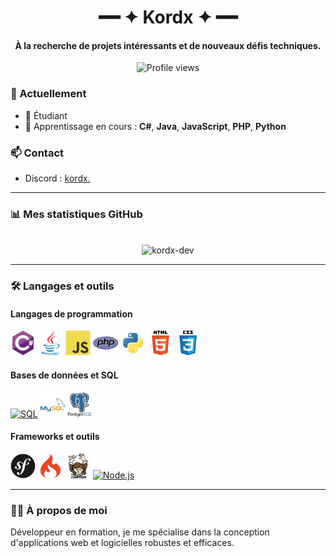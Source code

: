 <h1 align="center">━━ ✦ Kordx ✦ ━━</h1>
<h4 align="center">À la recherche de projets intéressants et de nouveaux défis techniques.</h4>

<p align="center">
  <img src="https://komarev.com/ghpvc/?username=kordx-dev&label=Profile%20views&style=flat" alt="Profile views" />
</p>

### 🚀 Actuellement
- **🔭** Étudiant
- **🌱** Apprentissage en cours : **C#**, **Java**, **JavaScript**, **PHP**, **Python**

### 📫 Contact
- Discord : [kordx.](https://discord.com/users/kordx.)

---

### 📊 Mes statistiques GitHub
<p align="center">
<br>
<img src="https://github-readme-stats.vercel.app/api?username=kordx-dev&show_icons=true&locale=fr&theme=dark" alt="kordx-dev" /><br>
</p>

---

### 🛠️ Langages et outils
<p align="left">
  
  #### Langages de programmation
  <a href="https://learn.microsoft.com/en-us/dotnet/csharp/" target="_blank"><img src="https://raw.githubusercontent.com/devicons/devicon/master/icons/csharp/csharp-original.svg" alt="C#" width="40" height="40"/></a>
  <a href="https://www.java.com" target="_blank"><img src="https://raw.githubusercontent.com/devicons/devicon/master/icons/java/java-original.svg" alt="Java" width="40" height="40"/></a>
  <a href="https://developer.mozilla.org/en-US/docs/Web/JavaScript" target="_blank"><img src="https://raw.githubusercontent.com/devicons/devicon/master/icons/javascript/javascript-original.svg" alt="JavaScript" width="40" height="40"/></a>
  <a href="https://www.php.net/" target="_blank"><img src="https://raw.githubusercontent.com/devicons/devicon/master/icons/php/php-original.svg" alt="PHP" width="40" height="40"/></a>
  <a href="https://www.python.org" target="_blank"><img src="https://raw.githubusercontent.com/devicons/devicon/master/icons/python/python-original.svg" alt="Python" width="40" height="40"/></a>
  <a href="https://developer.mozilla.org/en-US/docs/Web/HTML" target="_blank"><img src="https://raw.githubusercontent.com/devicons/devicon/master/icons/html5/html5-original-wordmark.svg" alt="HTML5" width="40" height="40"/></a>
  <a href="https://developer.mozilla.org/en-US/docs/Web/CSS" target="_blank"><img src="https://raw.githubusercontent.com/devicons/devicon/master/icons/css3/css3-original-wordmark.svg" alt="CSS3" width="40" height="40"/></a>
  
  #### Bases de données et SQL
  <a href="https://sql.sh/" target="_blank"><img src="https://www.svgrepo.com/show/535339/database.svg" alt="SQL" width="40" height="40"/></a>
  <a href="https://www.mysql.com/" target="_blank"><img src="https://raw.githubusercontent.com/devicons/devicon/master/icons/mysql/mysql-original-wordmark.svg" alt="MySQL" width="40" height="40"/></a>
  <a href="https://www.postgresql.org/" target="_blank"><img src="https://raw.githubusercontent.com/devicons/devicon/master/icons/postgresql/postgresql-original-wordmark.svg" alt="PostgreSQL" width="40" height="40"/></a>

  #### Frameworks et outils
  <a href="https://symfony.com/" target="_blank"><img src="https://raw.githubusercontent.com/devicons/devicon/master/icons/symfony/symfony-original.svg" alt="Symfony" width="40" height="40"/></a>
  <a href="https://codeigniter.com/" target="_blank"><img src="https://raw.githubusercontent.com/devicons/devicon/master/icons/codeigniter/codeigniter-plain.svg" alt="CodeIgniter" width="40" height="40"/></a>
  <a href="https://getcomposer.org/" target="_blank"><img src="https://raw.githubusercontent.com/devicons/devicon/master/icons/composer/composer-original.svg" alt="Composer" width="40" height="40"/></a>
  <a href="https://nodejs.org" target="_blank"><img src="https://www.svgrepo.com/show/354119/nodejs-icon.svg" alt="Node.js" width="40" height="40"/></a>
</p>

---

### 👨‍💻 À propos de moi
Développeur en formation, je me spécialise dans la conception d'applications web et logicielles robustes et efficaces.
